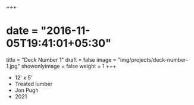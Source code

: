 +++
# date = "2016-11-05T19:41:01+05:30"
title = "Deck Number 1"
draft = false
image = "img/projects/deck-number-1.jpg"
showonlyimage = false
weight = 1
+++

- 12' x 5'
- Treated lumber
- Jon Pugh
- 2021
